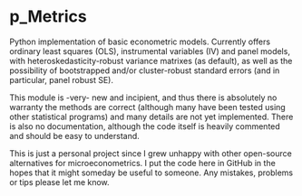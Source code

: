 p_Metrics
========

Python implementation of basic econometric models. Currently offers ordinary least squares (OLS), instrumental variables (IV) and panel models, with heteroskedasticity-robust variance matrixes (as default), as well as the possibility of bootstrapped and/or cluster-robust standard errors (and in particular, panel robust SE).

This module is -very- new and incipient, and thus there is absolutely no warranty the methods are correct (although many have been tested using other statistical programs) and many details are not yet implemented. There is also no documentation, although the code itself is heavily commented and should be easy to understand.

This is just a personal project since I grew unhappy with other open-source alternatives for microeconometrics. I put the code here in GitHub in the hopes that it might someday be useful to someone. Any mistakes, problems or tips please let me know.
